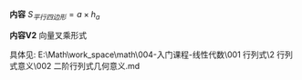 **内容**
$S_{平行四边形}=a\times h_a$

**内容V2**
向量叉乘形式

具体见: E:\Math\work_space\math\004-入门课程-线性代数\001 行列式\2 行列式意义\002 二阶行列式几何意义.md
